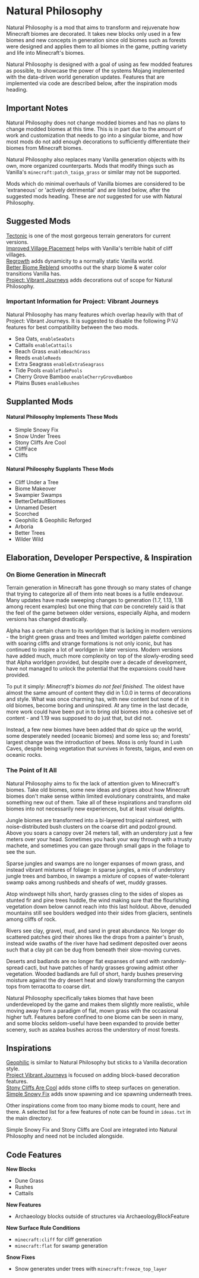 # Natural Philosophy

Natural Philosophy is a mod that aims to transform and rejuvenate how Minecraft biomes are decorated. It takes new blocks only used in a few biomes and new concepts in generation since old biomes such as forests were designed and applies them to all biomes in the game, putting variety and life into Minecraft's biomes.

Natural Philosophy is designed with a goal of using as few modded features as possible, to showcase the power of the systems Mojang implemented with the data-driven world generation updates. Features that are implemented via code are described below, after the inspiration mods heading. 

## Important Notes

Natural Philosophy does not change modded biomes and has no plans to change modded biomes at this time. This is in part due to the amount of work and customization that needs to go into a singular biome, and how most mods do not add enough decorations to sufficiently differentiate their biomes from Minecraft biomes.

Natural Philosophy also replaces many Vanilla generation objects with its own, more organized counterparts. Mods that modify things such as Vanilla's `minecraft:patch_taiga_grass` or similar may not be supported.

Mods which do minimal overhauls of Vanilla biomes are considered to be 'extraneous' or 'actively detrimental' and are listed below, after the suggested mods heading. These are _not_ suggested for use with Natural Philosophy.

## Suggested Mods

[Tectonic](https://modrinth.com/datapack/tectonic) is one of the most gorgeous terrain generators for current versions.  
[Improved Village Placement](https://modrinth.com/mod/improved-village-placement) helps with Vanilla's terrible habit of cliff villages.  
[Regrowth](https://modrinth.com/mod/regrowth) adds dynamicity to a normally static Vanilla world.   
[Better Biome Reblend](https://modrinth.com/mod/bbrb) smooths out the sharp biome & water color transitions Vanilla has.    
[Project: Vibrant Journeys](https://www.curseforge.com/minecraft/mc-mods/project-vibrant-journeys) adds decorations out of scope for Natural Philosophy.

### Important Information for Project: Vibrant Journeys

Natural Philosophy has many features which overlap heavily with that of Project: Vibrant Journeys. It is suggested to disable the following P:VJ features for best compatibility between the two mods.

 - Sea Oats, `enableSeaOats`
 - Cattails `enableCattails`
 - Beach Grass `enableBeachGrass`
 - Reeds `enableReeds`
 - Extra Seagrass `enableExtraSeagrass`
 - Tide Pools `enableTidePools`
 - Cherry Grove Bamboo `enableCherryGroveBamboo`
 - Plains Buses `enableBushes`
 
## Supplanted Mods

#### Natural Philosophy Implements These Mods

 - Simple Snowy Fix
 - Snow Under Trees
 - Stony Cliffs Are Cool
 - CliffFace
 - Cliffs

#### Natural Philoosphy Supplants These Mods


 - Cliff Under a Tree
 - Biome Makeover
 - Swampier Swamps
 - BetterDefaultBiomes
 - Unnamed Desert
 - Scorched
 - Geophilic & Geophilic Reforged
 - Arboria
 - Better Trees
 - Wilder Wild

## Elaboration, Developer Perspective, & Inspiration

### On Biome Generation in Minecraft

Terrain generation in Minecraft has gone through so many states of change that trying to categorize all of them into neat boxes is a futile endeavour. Many updates have made sweeping changes to generation (1.7, 1.13, 1.18 among recent examples) but one thing that _can_ be concretely said is that the feel of the game between older versions, especially Alpha, and modern versions has changed drastically. 

Alpha has a certain charm to its worldgen that is lacking in modern versions - the bright green grass and trees and limited worldgen palette combined with soaring cliffs and strange formations is not only iconic, but has continued to inspire a lot of worldgen in later versions. Modern versions have added much, much more complexity on top of the slowly-eroding seed that Alpha worldgen provided, but despite over a decade of development, have not managed to unlock the potential that the expansions could have provided.

To put it simply: _Minecraft's biomes do not feel finished_. The oldest have almost the same amount of content they did in 1.0.0 in terms of decorations and style. What was once charming has, with new content but none of it in old biomes, become boring and uninspired. At any time in the last decade, more work could have been put in to bring old biomes into a cohesive set of content - and 1.19 was supposed to do just that, but did not.

Instead, a few new biomes have been added that _do_ spice up the world, some desperately needed (oceanic biomes) and some less so; and forests' largest change was the introduction of bees. Moss is only found in Lush Caves, despite being vegetation that survives in forests, taigas, and even on oceanic rocks.

### The Point of It All

Natural Philosophy aims to fix the lack of attention given to Minecraft's biomes. Take old biomes, some new ideas and gripes about how Minecraft biomes don't make sense within limited evolutionary constraints, and make something new out of them. Take all of these inspirations and transform old biomes into not necessarily new experiences, but at least visual delights. 

Jungle biomes are transformed into a bi-layered tropical rainforest, with noise-distributed bush clusters on the coarse dirt and podzol ground. Above you soars a canopy over 24 meters tall, with an understory just a few meters over your head. Sometimes you hack your way through with a trusty machete, and sometimes you can gaze through small gaps in the foliage to see the sun.

Sparse jungles and swamps are no longer expanses of mown grass, and instead vibrant mixtures of foliage: in sparse jungles, a mix of understory jungle trees and bamboo, in swamps a mixture of copses of water-tolerant swamp oaks among rushbeds and sheafs of wet, muddy grasses.

Atop windswept hills short, hardy grasses cling to the sides of slopes as stunted fir and pine trees huddle, the wind making sure that the flourishing vegetation down below cannot reach into this last holdout. Above, denuded mountains still see boulders wedged into their sides from glaciers, sentinels among cliffs of rock.

Rivers see clay, gravel, mud, and sand in great abundance. No longer do scattered patches gird their shores like the drops from a painter's brush, instead wide swaths of the river have had sediment deposited over aeons such that a clay pit can be dug from beneath their slow-moving curves.

Deserts and badlands are no longer flat expanses of sand with randomly-spread cacti, but have patches of hardy grasses growing admist other vegetation. Wooded badlands are full of short, hardy bushes preserving moisture against the dry desert heat and slowly transforming the canyon tops from terracotta to coarse dirt.

Natural Philosophy specifically takes biomes that have been underdeveloped by the game and makes them slightly more realistic, while moving away from a paradigm of flat, mown grass with the occasional higher tuft. Features before confined to one biome can be seen in many, and some blocks seldom-useful have been expanded to provide better scenery, such as azalea bushes across the understory of most forests.

## Inspirations

[Geophilic](https://modrinth.com/datapack/geophilic) is similar to Natural Philosophy but sticks to a Vanilla decoration style.    
[Project Vibrant Journeys](https://www.curseforge.com/minecraft/mc-mods/project-vibrant-journeys) is focused on adding block-based decoration features.    
[Stony Cliffs Are Cool](https://modrinth.com/datapack/stony-cliffs-are-cool) adds stone cliffs to steep surfaces on generation.    
[Simple Snowy Fix](https://modrinth.com/mod/simple-snowy-fix) adds snow spawning and ice spawning underneath trees.

Other inspirations come from too many biome mods to count, here and there. A selected list for a few features of note can be found in `ideas.txt` in the main directory.

Simple Snowy Fix and Stony Cliffs are Cool are integrated into Natural Philosophy and need not be included alongside.

## Code Features

**New Blocks**
 - Dune Grass
 - Rushes
 - Cattails

**New Features**
 - Archaeology blocks outside of structures via ArchaeologyBlockFeature    

**New Surface Rule Conditions**
 - `minecraft:cliff` for cliff generation
 - `minecraft:flat` for swamp generation

**Snow Fixes**
 - Snow generates under trees with `minecraft:freeze_top_layer`
